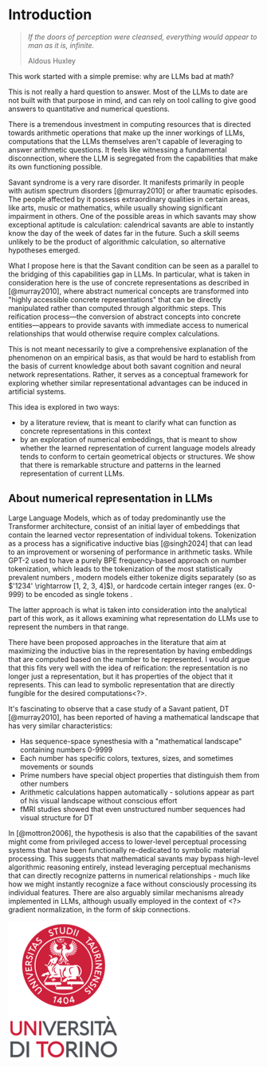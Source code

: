 # Introduction

> *If the doors of perception were cleansed, everything would appear to man as it is, infinite.*  
>
> Aldous Huxley



This work started with a simple premise: why are LLMs bad at math?

This is not really a hard question to answer. Most of the LLMs to date are not built with that purpose in mind, and can rely on tool calling to give good answers to quantitative and numerical questions.

There is a tremendous investment in computing resources that is directed towards arithmetic operations that make up the inner workings of LLMs, computations that the LLMs themselves aren't capable of leveraging to answer arithmetic questions. It feels like witnessing a fundamental disconnection, where the LLM is segregated from the capabilities that make its own functioning possible.

Savant syndrome is a very rare disorder. It manifests primarily in people with autism spectrum disorders [@murray2010] or after traumatic episodes. The people affected by it possess extraordinary qualities in certain areas, like arts, music or mathematics, while usually showing significant impairment in others. One of the possible areas in which savants may show exceptional aptitude is calculation: calendrical savants are able to instantly know the day of the week of dates far in the future. Such a skill seems unlikely to be the product of algorithmic calculation, so alternative hypotheses emerged.

What I propose here is that the Savant condition can be seen as a parallel to the bridging of this capabilities gap in LLMs. In particular, what is taken in consideration here is the use of concrete representations as described in [@murray2010], where abstract numerical concepts are transformed into "highly accessible concrete representations" that can be directly manipulated rather than computed through algorithmic steps. This reification process—the conversion of abstract concepts into concrete entities—appears to provide savants with immediate access to numerical relationships that would otherwise require complex calculations.

This is not meant necessarily to give a comprehensive explanation of the phenomenon on an empirical basis, as that would be hard to establish from the basis of current knowledge about both savant cognition and neural network representations. Rather, it serves as a conceptual framework for exploring whether similar representational advantages can be induced in artificial systems.

This idea is explored in two ways:

- by a literature review, that is meant to clarify what can function as concrete representations in this context
- by an exploration of numerical embeddings, that is meant to show whether the learned representation of current language models already tends to conform to certain geometrical objects or structures. We show that there is remarkable structure and patterns in the learned representation of current LLMs.

## About numerical representation in LLMs

Large Language Models, which as of today predominantly use the Transformer architecture, consist of an initial layer of embeddings that contain the learned vector representation of individual tokens. Tokenization as a process has a significative inductive bias [@singh2024] that can lead to an improvement or worsening of performance in arithmetic tasks. While GPT-2 used to have a purely BPE frequency-based approach on number tokenization, which leads to the tokenization of the most statistically prevalent numbers <?>, modern models either tokenize digits separately (so as $'1234' \rightarrow [1, 2, 3, 4]$), or hardcode certain integer ranges (ex. 0-999) to be encoded as single tokens <?>.

The latter approach is what is taken into consideration into the analytical part of this work, as it allows examining what representation do LLMs use to represent the numbers in that range.

There have been proposed approaches in the literature that aim at maximizing the inductive bias in the representation by having embeddings that are computed based on the number to be represented. I would argue that this fits very well with the idea of reification: the representation is no longer just a representation, but it has properties of the object that it represents. This can lead to symbolic representation that are directly fungible for the desired computations<?>.

It's fascinating to observe that a case study of a Savant patient, DT [@murray2010], has been reported of having a mathematical landscape that has very similar characteristics:

- Has sequence-space synesthesia with a "mathematical landscape" containing numbers 0-9999
- Each number has specific colors, textures, sizes, and sometimes movements or sounds
- Prime numbers have special object properties that distinguish them from other numbers
- Arithmetic calculations happen automatically - solutions appear as part of his visual landscape without conscious effort
- fMRI studies showed that even unstructured number sequences had visual structure for DT

In [@mottron2006], the hypothesis is also that the capabilities of the savant might come from privileged access to lower-level perceptual processing systems that have been functionally re-dedicated to symbolic material processing. This suggests that mathematical savants may bypass high-level algorithmic reasoning entirely, instead leveraging perceptual mechanisms that can directly recognize patterns in numerical relationships - much like how we might instantly recognize a face without consciously processing its individual features. There are also arguably similar mechanisms already implemented in LLMs, although usually employed in the context of <?> gradient normalization, in the form of skip connections.

![aaaa](res/LogoUniToConvertito.png)

<!-- Skip connections? but I might not have the time to make a solid argument about this. -->
